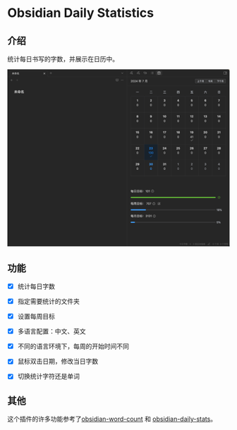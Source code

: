 # Obsidian Daily Statistics

## 介绍
统计每日书写的字数，并展示在日历中。

![img.png](img.png)



## 功能
- [x] 统计每日字数
- [x] 指定需要统计的文件夹
- [x] 设置每周目标
- [x] 多语言配置：中文、英文
- [x] 不同的语言环境下，每周的开始时间不同
- [x] 鼠标双击日期，修改当日字数
- [x] 切换统计字符还是单词


## 其他

这个插件的许多功能参考了[obsidian-word-count](https://github.com/lukeleppan/better-word-count) 和 [obsidian-daily-stats](https://github.com/dhruvik7/obsidian-daily-stats)。

